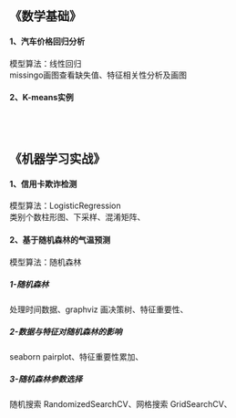 ## 《数学基础》
#### 1、汽车价格回归分析  
模型算法：线性回归  
missingo画图查看缺失值、特征相关性分析及画图 

#### 2、K-means实例  

<br>
<br>

## 《机器学习实战》
#### 1、信用卡欺诈检测  
模型算法：LogisticRegression  
类别个数柱形图、下采样、混淆矩阵、

#### 2、基于随机森林的气温预测
模型算法：随机森林 

##### 1-随机森林
处理时间数据、graphviz 画决策树、特征重要性、 

##### 2-数据与特征对随机森林的影响
seaborn pairplot、特征重要性累加、

##### 3-随机森林参数选择 
随机搜索 RandomizedSearchCV、网格搜索 GridSearchCV、





